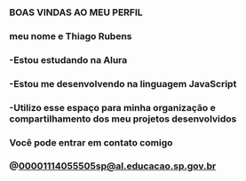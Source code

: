 ### BOAS VINDAS AO MEU PERFIL
### meu nome e Thiago Rubens

### -Estou estudando na Alura
### -Estou me desenvolvendo na linguagem JavaScript
### -Utilizo esse espaço para minha organização e compartilhamento dos meu projetos desenvolvidos

### Você pode entrar em contato comigo

### @00001114055505sp@al.educacao.sp.gov.br
